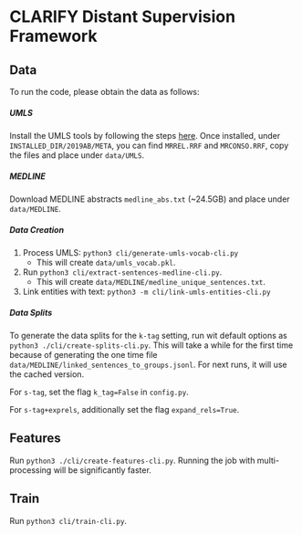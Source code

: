 # CLARIFY Distant Supervision Framework

## Data
To run the code, please obtain the data as follows:

##### UMLS
Install the UMLS tools by following the steps [here](http://blog.appliedinformaticsinc.com/getting-started-with-metamorphosys-the-umls-installation-tool/). Once installed, under `INSTALLED_DIR/2019AB/META`, you can find `MRREL.RRF` and `MRCONSO.RRF`, copy the files and place under `data/UMLS`.

##### MEDLINE
Download MEDLINE abstracts `medline_abs.txt` (~24.5GB) and place under `data/MEDLINE`.

##### Data Creation
1. Process UMLS: `python3 cli/generate-umls-vocab-cli.py`
   - This will create `data/umls_vocab.pkl`.
2. Run `python3 cli/extract-sentences-medline-cli.py`.
   - This will create `data/MEDLINE/medline_unique_sentences.txt`.
3. Link entities with text: `python3 -m cli/link-umls-entities-cli.py`

##### Data Splits
To generate the data splits for the `k-tag` setting, run wit default options as `python3 ./cli/create-splits-cli.py`.
This will take a while for the first time because of generating the one time file `data/MEDLINE/linked_sentences_to_groups.jsonl`.
For next runs, it will use the cached version.

For `s-tag`, set the flag `k_tag=False` in `config.py`.

For `s-tag+exprels`, additionally set the flag `expand_rels=True`.

## Features
Run `python3 ./cli/create-features-cli.py`. Running the job with multi-processing will be significantly faster.

## Train
Run `python3 cli/train-cli.py`.
